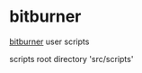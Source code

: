 # bitburner
[bitburner](https://store.steampowered.com/app/1812820/Bitburner/) user scripts

scripts root directory 'src/scripts'

